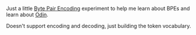 Just a little [Byte Pair Encoding](https://en.wikipedia.org/wiki/Byte_pair_encoding) experiment to help me learn about BPEs and learn about [Odin](https://odin-lang.org/).

Doesn't support encoding and decoding, just building the token vocabulary.

